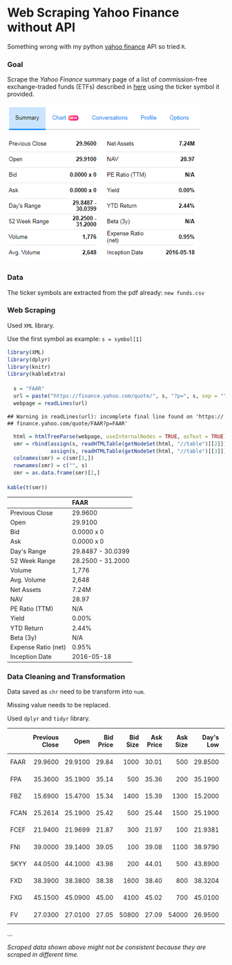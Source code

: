Web Scraping Yahoo Finance without API
================

Something wrong with my python [yahoo finance](https://pypi.python.org/pypi/yahoo-finance/1.1.4) API so tried `R`.

### Goal

Scrape the *Yahoo Finance* summary page of a list of commission-free exchange-traded funds (ETFs) described in [here](https://www.tdameritrade.com/retail-en_us/resources/pdf/TDA1000835.pdf) using the ticker symbol it provided.

![Summary table of a fund](img/summary.PNG)

### Data

The ticker symbols are extracted from the pdf already: `new funds.csv`

### Web Scraping

Used `XML` library.

Use the first symbol as example: `s = symbol[1]`

``` r
library(XML)
library(dplyr)
library(knitr)
library(kableExtra)

  s = "FAAR"
  url = paste("https://finance.yahoo.com/quote/", s, "?p=", s, sep = "")
  webpage = readLines(url)
```

    ## Warning in readLines(url): incomplete final line found on 'https://
    ## finance.yahoo.com/quote/FAAR?p=FAAR'

``` r
  html = htmlTreeParse(webpage, useInternalNodes = TRUE, asText = TRUE)
  smr = rbind(assign(s, readHTMLTable(getNodeSet(html, "//table")[[2]])), 
              assign(s, readHTMLTable(getNodeSet(html, "//table")[[3]]))) %>% t()
  colnames(smr) = c(smr[1,])
  rownames(smr) = c("", s)
  smr = as.data.frame(smr)[2,]

kable(t(smr))
```

|                     | FAAR              |
|---------------------|:------------------|
| Previous Close      | 29.9600           |
| Open                | 29.9100           |
| Bid                 | 0.0000 x 0        |
| Ask                 | 0.0000 x 0        |
| Day's Range         | 29.8487 - 30.0399 |
| 52 Week Range       | 28.2500 - 31.2000 |
| Volume              | 1,776             |
| Avg. Volume         | 2,648             |
| Net Assets          | 7.24M             |
| NAV                 | 28.97             |
| PE Ratio (TTM)      | N/A               |
| Yield               | 0.00%             |
| YTD Return          | 2.44%             |
| Beta (3y)           | N/A               |
| Expense Ratio (net) | 0.95%             |
| Inception Date      | 2016-05-18        |

### Data Cleaning and Transformation

Data saved as `chr` need to be transform into `num`.

Missing value needs to be replaced.

Used `dplyr` and `tidyr` library.

|      |  Previous Close|     Open|  Bid Price|  Bid Size|  Ask Price|  Ask Size|  Day's Low|  Day's High|  52 Week Low|  52 Week High|  Volume|  Avg. Volume|  Net Assets|    NAV|  PE Ratio (TTM)|   Yield|  YTD Return|  Beta (3y)|  Expense Ratio (net)| Inception Date |
|------|---------------:|--------:|----------:|---------:|----------:|---------:|----------:|-----------:|------------:|-------------:|-------:|------------:|-----------:|------:|---------------:|-------:|-----------:|----------:|--------------------:|:---------------|
| FAAR |         29.9600|  29.9100|      29.84|      1000|      30.01|       500|    29.8500|     30.0000|       28.250|         31.20|    1485|         2648|     7240000|  28.97|              NA|  0.0000|      0.0244|         NA|               0.0095| 2016-05-18     |
| FPA  |         35.3600|  35.1900|      35.14|       500|      35.36|       200|    35.1900|     35.3400|       26.990|         35.36|     439|        12490|    48660000|  33.56|              NA|  0.0226|      0.2536|       0.91|               0.0080| 2011-04-18     |
| FBZ  |         15.6900|  15.4700|      15.34|      1400|      15.39|      1300|    15.2000|     15.4800|       12.570|         18.24|    5083|        13339|    13320000|  16.65|              NA|  0.0709|      0.3034|       1.67|               0.0080| 2011-04-18     |
| FCAN |         25.2614|  25.1900|      25.42|       500|      25.44|      1500|    25.1900|     25.3324|       22.060|         25.87|     152|          754|     7590000|  25.28|              NA|  0.0109|      0.1026|       1.15|               0.0080| 2012-02-14     |
| FCEF |         21.9400|  21.9699|      21.87|       300|      21.97|       100|    21.9381|     21.9699|       18.946|         23.93|    1592|         6367|    32070000|  22.04|              NA|  0.0505|      0.1415|       0.00|               0.0000| 2016-09-27     |
| FNI  |         39.0000|  39.1400|      39.05|       100|      39.08|      1100|    38.9790|     39.1150|       27.280|         39.83|    4974|        29676|   339310000|  38.34|              NA|  0.0098|      0.4107|       1.22|               0.0060| 2007-05-08     |
| SKYY |         44.0500|  44.1000|      43.98|       200|      44.01|       500|    43.8900|     44.1000|       33.340|         44.13|   29048|       133042|  1090000000|  41.88|              NA|  0.0033|      0.2185|       1.13|               0.0060| 2011-07-06     |
| FXD  |         38.3900|  38.3800|      38.38|      1600|      38.40|       800|    38.3204|     38.4405|       33.430|         39.05|   18230|        94556|   388310000|  38.45|              NA|  0.0092|      0.0903|       0.76|               0.0061| 2007-05-08     |
| FXG  |         45.1500|  45.0900|      45.00|      4100|      45.02|       700|    45.0100|     45.1900|       43.480|         47.82|  139009|        55487|   411190000|  45.69|              NA|  0.0127|      0.0077|       0.53|               0.0061| 2007-05-08     |
| FV   |         27.0300|  27.0100|      27.05|     50800|      27.09|     54000|    26.9500|     27.0900|       21.740|         27.20|  112068|       230195|  2400000000|  26.17|              NA|  0.0075|      0.1340|       0.99|               0.0030| 2014-03-05     |

...

*Scraped data shown above might not be consistent because they are scraped in different time.*
